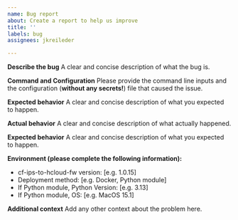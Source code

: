 ```yaml
---
name: Bug report
about: Create a report to help us improve
title: ''
labels: bug
assignees: jkreileder

---
```


**Describe the bug**
A clear and concise description of what the bug is.

**Command and Configuration**
Please provide the command line inputs and the
configuration (**without any secrets!**) file that caused the issue.

**Expected behavior**
A clear and concise description of what you expected to happen.

**Actual behavior**
A clear and concise description of what actually happened.

**Expected behavior**
A clear and concise description of what you expected to happen.

**Environment (please complete the following information):**
 - cf-ips-to-hcloud-fw version: [e.g. 1.0.15]
 - Deployment method: [e.g. Docker, Python module]
 - If Python module, Python Version: [e.g. 3.13]
 - If Python module, OS: [e.g. MacOS 15.1]

**Additional context**
Add any other context about the problem here.
